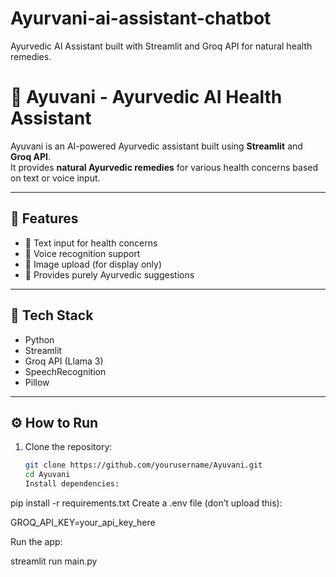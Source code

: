 # Ayurvani-ai-assistant-chatbot
Ayurvedic AI Assistant built with Streamlit and Groq API for natural health remedies.
# 🌿 Ayuvani - Ayurvedic AI Health Assistant

Ayuvani is an AI-powered Ayurvedic assistant built using **Streamlit** and **Groq API**.  
It provides **natural Ayurvedic remedies** for various health concerns based on text or voice input.

---

## 🚀 Features
- 💬 Text input for health concerns  
- 🎤 Voice recognition support  
- 📸 Image upload (for display only)  
- 🌿 Provides purely Ayurvedic suggestions

---

## 🧠 Tech Stack
- Python  
- Streamlit  
- Groq API (Llama 3)  
- SpeechRecognition  
- Pillow

---

## ⚙️ How to Run

1. Clone the repository:
   ```bash
   git clone https://github.com/yourusername/Ayuvani.git
   cd Ayuvani
   Install dependencies:

pip install -r requirements.txt
Create a .env file (don’t upload this):

GROQ_API_KEY=your_api_key_here


Run the app:

streamlit run main.py

